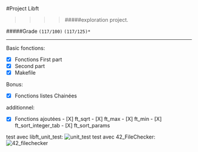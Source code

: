 #Project Libft
>>>> #####exploration project.

#####Grade ``(117/100)`` ``(117/125)*``
--------  -----------------------

Basic fonctions:
- [X] Fonctions First part
- [X] Second part
- [X] Makefile

Bonus:
- [X] Fonctions listes Chainées

additionnel:
- [X] Fonctions ajoutées
      - [X] ft_sqrt
      - [X] ft_max
      - [X] ft_min
      - [X] ft_sort_integer_tab
      - [X] ft_sort_params

test avec libft_unit_test:
![unit_test](http://imgur.com/Gg04XWu.pnj)
test avec 42_FileChecker:
![42_filechecker](http://imgur.com/UM9MEO0)

